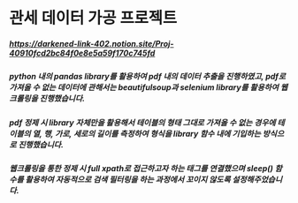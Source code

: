 # 관세 데이터 가공 프로젝트
##### https://darkened-link-402.notion.site/Proj-40910fcd2bc84f0e8e5a59f170c745fd
##### python 내의 pandas library를 활용하여 pdf 내의 데이터 추출을 진행하였고, pdf로 가져올 수 없는 데이터에 관해서는 beautifulsoup과 selenium library를 활용하여 웹크롤링을 진행했습니다.
##### pdf 정제 시 library 자체만을 활용해서 테이블의 형태 그대로 가져올 수 없는 경우에 테이블의 열, 행, 가로, 세로의 길이를 측정하여 형식을 library 함수 내에 기입하는 방식으로 진행했습니다.
##### 웹크롤링을 통한 정제 시 full xpath로 접근하고자 하는 태그를 연결했으며 sleep() 함수를 활용하여 자동적으로 검색 필터링을 하는 과정에서 꼬이지 않도록 설정해주었습니다.